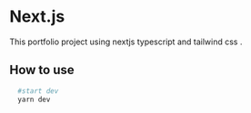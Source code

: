 # Next.js

This portfolio project using nextjs typescript and tailwind css .



## How to use


```bash
  #start dev
  yarn dev 
```

